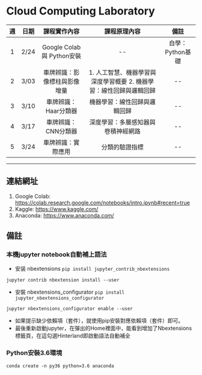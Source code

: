 # Cloud Computing Laboratory
 
| 週 | 日期 | 課程實作內容 | 課程原理內容 | 備註 |
| :----: | :----: | :----: | :----: | :----: | 
| 1 | 2/24 | Google Colab 與 Python安裝 | -- | 自學：Python基礎 | 
| 2 | 3/03 | 車牌辨識：影像標柱與影像增量 | 1. 人工智慧、機器學習與深度學習概要 2. 機器學習：線性回歸與邏輯回歸| -- |
| 3 | 3/10 | 車牌辨識：Haar分類器 | 機器學習：線性回歸與邏輯回歸 | -- |
| 4 | 3/17 | 車牌辨識：CNN分類器 | 深度學習：多層感知器與卷積神經網路 | -- |
| 5 | 3/24 | 車牌辨識：實際應用 | 分類的驗證指標 | -- |

---
## 連結網址
1. Google Colab: https://colab.research.google.com/notebooks/intro.ipynb#recent=true
2. Kaggle: https://www.kaggle.com/
3. Anaconda: https://www.anaconda.com/

## 備註
### 本機jupyter notebook自動補上語法
* 安装 nbextensions
`pip install jupyter_contrib_nbextensions`

`jupyter contrib nbextension install --user`

* 安裝 nbextensions_configurator
`pip install jupyter_nbextensions_configurator`

`jupyter nbextensions_configurator enable --user`

* 如果提示缺少依賴項（套件），就使用pip安裝對應依賴項（套件）即可。
* 最後重新啟動jupyter，在彈出的Home裡面中，能看到增加了Nbextensions標籤頁，在這勾選Hinterland即啟動語法自動補全

### Python安裝3.6環境
`conda create -n py36 python=3.6 anaconda`
